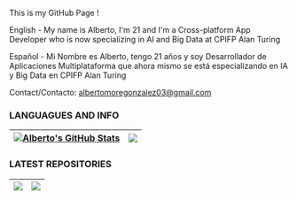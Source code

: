 This is my GitHub Page !

English - My name is Alberto, I'm 21 and I'm a Cross-platform App Developer who is now specializing in AI and Big Data at CPIFP Alan Turing

Español - Mi Nombre es Alberto, tengo 21 años y soy Desarrollador de Aplicaciones Multiplataforma que ahora mismo se está especializando en IA y Big Data en CPIFP Alan Turing

Contact/Contacto: [albertomoregonzalez03@gmail.com](mailto:albertomoregonzalez03@gmail.com)


### LANGUAGUES AND INFO

| <a href="https://github.com/albertomorenogonzalez/"><img align="center" src="https://github-readme-stats.vercel.app/api?username=albertomorenogonzalez&show_icons=true&include_all_commits=true&theme=transparent&hide_border=true" alt="Alberto's GitHub Stats" /></a> | <a href="https://github.com/albertomorenogonzalez"><img align="center" src="https://github-readme-stats.vercel.app/api/top-langs/?username=albertomorenogonzalez&layout=compact&theme=transparent&hide_border=true" /></a> |
| ------------- | ------------- |

### LATEST REPOSITORIES

| <a href="https://github.com/albertomorenogonzalez/albertomorenogonzalez"><img align="center" src="https://github-readme-stats.vercel.app/api/pin?username=albertomorenogonzalez&repo=albertomorenogonzalez&theme=transparent&hide_border=true" /> </a> | <a href="https://github.com/albertomorenogonzalez/ExpectedFoot"><img align="center" src="https://github-readme-stats.vercel.app/api/pin/?username=albertomorenogonzalez&repo=ExpectedFoot&theme=transparent&hide_border=true" /></a> |
| ------------- | ------------- |
